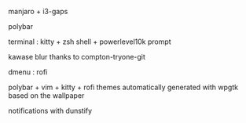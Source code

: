 manjaro + i3-gaps

polybar

terminal : kitty + zsh shell + powerlevel10k prompt

kawase blur thanks to compton-tryone-git

dmenu : rofi

polybar + vim + kitty + rofi themes automatically generated with wpgtk based on the wallpaper

notifications with dunstify
